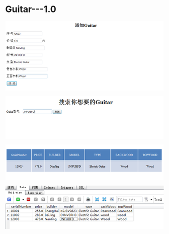 # Guitar---1.0

![alt text](https://github.com/aruio/Guitar---1.0/blob/master/images/001.png)

![alt text](https://github.com/aruio/Guitar---1.0/blob/master/images/002.png)

![alt text](https://github.com/aruio/Guitar---1.0/blob/master/images/003.png)

![alt text](https://github.com/aruio/Guitar---1.0/blob/master/images/004.png)

